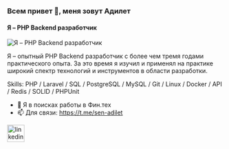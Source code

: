 ### Всем привет 👋, меня зовут Адилет
#### Я – PHP Backend разработчик 
![Я – PHP Backend разработчик ](https://arturssmirnovs.github.io/github-profile-readme-generator/images/banner.png)

Я – опытный PHP Backend разработчик с более чем тремя годами практического опыта. За это время я изучил и применял на практике широкий спектр технологий и инструментов в области разработки. 

Skills: PHP / Laravel / SQL / PostgreSQL / MySQL / Git / Linux / Docker / API / Redis / SOLID / PHPUnit

- 👯 Я в поисках работы в Фин.тех 
- 📫 Для связи: https://t.me/sen-adilet 


[<img src='https://cdn.jsdelivr.net/npm/simple-icons@3.0.1/icons/linkedin.svg' alt='linkedin' height='40'>](https://www.linkedin.com/in/www.linkedin.com/in/adilet-toichuev/)  

